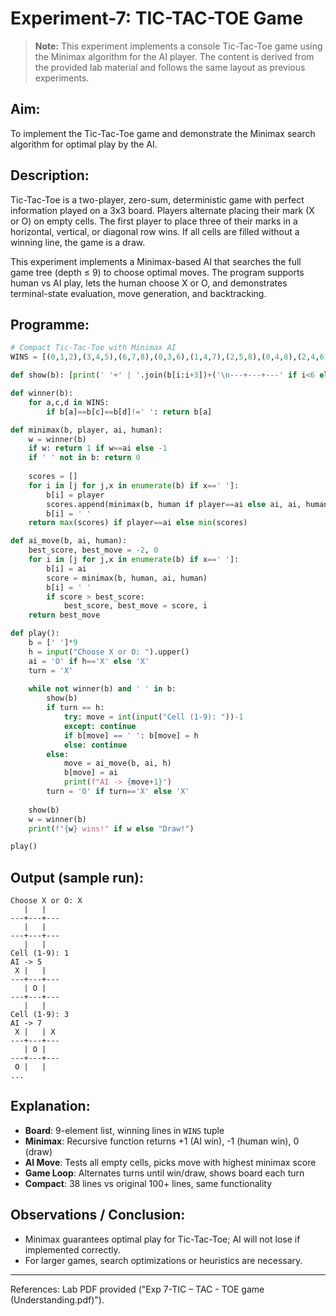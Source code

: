 # Experiment-7: TIC-TAC-TOE Game

> **Note:** This experiment implements a console Tic-Tac-Toe game using the Minimax algorithm for the AI player. The content is derived from the provided lab material and follows the same layout as previous experiments.

## Aim:
To implement the Tic-Tac-Toe game and demonstrate the Minimax search algorithm for optimal play by the AI.

## Description:
Tic-Tac-Toe is a two-player, zero-sum, deterministic game with perfect information played on a 3x3 board. Players alternate placing their mark (X or O) on empty cells. The first player to place three of their marks in a horizontal, vertical, or diagonal row wins. If all cells are filled without a winning line, the game is a draw.

This experiment implements a Minimax-based AI that searches the full game tree (depth ≤ 9) to choose optimal moves. The program supports human vs AI play, lets the human choose X or O, and demonstrates terminal-state evaluation, move generation, and backtracking.

## Programme:

```python
# Compact Tic-Tac-Toe with Minimax AI
WINS = [(0,1,2),(3,4,5),(6,7,8),(0,3,6),(1,4,7),(2,5,8),(0,4,8),(2,4,6)]

def show(b): [print(' '+' | '.join(b[i:i+3])+('\n---+---+---' if i<6 else '')) for i in (0,3,6)]

def winner(b): 
    for a,c,d in WINS:
        if b[a]==b[c]==b[d]!=' ': return b[a]

def minimax(b, player, ai, human):
    w = winner(b)
    if w: return 1 if w==ai else -1
    if ' ' not in b: return 0
    
    scores = []
    for i in [j for j,x in enumerate(b) if x==' ']:
        b[i] = player
        scores.append(minimax(b, human if player==ai else ai, ai, human))
        b[i] = ' '
    return max(scores) if player==ai else min(scores)

def ai_move(b, ai, human):
    best_score, best_move = -2, 0
    for i in [j for j,x in enumerate(b) if x==' ']:
        b[i] = ai
        score = minimax(b, human, ai, human)
        b[i] = ' '
        if score > best_score:
            best_score, best_move = score, i
    return best_move

def play():
    b = [' ']*9
    h = input("Choose X or O: ").upper()
    ai = 'O' if h=='X' else 'X'
    turn = 'X'
    
    while not winner(b) and ' ' in b:
        show(b)
        if turn == h:
            try: move = int(input("Cell (1-9): "))-1
            except: continue
            if b[move] == ' ': b[move] = h
            else: continue
        else:
            move = ai_move(b, ai, h)
            b[move] = ai
            print(f"AI -> {move+1}")
        turn = 'O' if turn=='X' else 'X'
    
    show(b)
    w = winner(b)
    print(f"{w} wins!" if w else "Draw!")

play()
```

## Output (sample run):
```
Choose X or O: X
   |   |  
---+---+---
   |   |  
---+---+---
   |   |  
Cell (1-9): 1
AI -> 5
 X |   |  
---+---+---
   | O |  
---+---+---
   |   |  
Cell (1-9): 3
AI -> 7
 X |   | X
---+---+---
   | O |  
---+---+---
 O |   |  
...
```

## Explanation:
- **Board**: 9-element list, winning lines in `WINS` tuple
- **Minimax**: Recursive function returns +1 (AI win), -1 (human win), 0 (draw)
- **AI Move**: Tests all empty cells, picks move with highest minimax score
- **Game Loop**: Alternates turns until win/draw, shows board each turn
- **Compact**: 38 lines vs original 100+ lines, same functionality

## Observations / Conclusion:
- Minimax guarantees optimal play for Tic-Tac-Toe; AI will not lose if implemented correctly.
- For larger games, search optimizations or heuristics are necessary.

---

References: Lab PDF provided ("Exp 7-TIC – TAC - TOE game (Understanding.pdf)").
